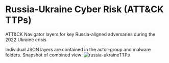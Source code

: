 # Russia-Ukraine Cyber Risk (ATT&CK TTPs)
ATT&amp;CK Navigator layers for key Russia-aligned adversaries during the 2022 Ukraine crisis

Individual JSON layers are contained in the actor-group and malware folders. Snapshot of combined view:
![russia-ukraineTTPs](https://raw.githubusercontent.com/tropChaud/Russia-TTP-Mappings/main/russia-ukraineTTPs.png)
